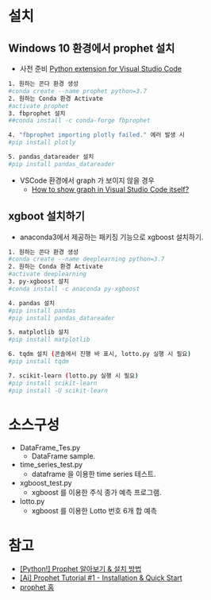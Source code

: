 # 설치

## Windows 10 환경에서 prophet 설치

* 사전 준비
    [Python extension for Visual Studio Code](https://marketplace.visualstudio.com/items?itemName=ms-python.python)

```bash
1. 원하는 콘다 환경 생성
#conda create --name prophet python=3.7
2. 원하는 Conda 환경 Activate
#activate prophet
3. fbprophet 설치
##conda install -c conda-forge fbprophet

4. "fbprophet importing plotly failed." 에러 발생 시
#pip install plotly

5. pandas_datareader 설치
#pip install pandas_datareader
```

* VSCode 환경에서 graph 가 보이지 않을 경우 
  * [How to show graph in Visual Studio Code itself?](https://stackoverflow.com/questions/49992300/how-to-show-graph-in-visual-studio-code-itself)

## xgboot 설치하기
* anaconda3에서 제공하는 패키징 기능으로 xgboost 설치하기. 

```bash
1. 원하는 콘다 환경 생성
#conda create --name deeplearning python=3.7
2. 원하는 Conda 환경 Activate
#activate deeplearning
3. py-xgboost 설치
#conda install -c anaconda py-xgboost

4. pandas 설치
#pip install pandas
#pip install pandas_datareader

5. matplotlib 설치
#pip install matplotlib

6. tqdm 설치 (콘솔에서 진행 바 표시, lotto.py 실행 시 필요)
#pip install tqdm

7. scikit-learn (lotto.py 실행 시 필요)
#pip install scikit-learn 
#pip install -U scikit-learn 
```

# 소스구성
* DataFrame_Tes.py
    * DataFrame sample.
* time_series_test.py
    * dataframe 을 이용한 time series 테스트.
* xgboost_test.py 
    * xgboost 를 이용한 주식 종가 예측 프로그램.
* lotto.py 
    * xgboost 를 이용한 Lotto 번호 6개 합 예측

# 참고
  * [[Python!] Prophet 알아보기 & 설치 방법](https://steemit.com/kr/@yoon/python-prophet-and)
  * [[Ai] Prophet Tutorial #1 - Installation & Quick Start](https://zamezzz.tistory.com/276)
  * [prophet 홈](https://facebook.github.io/prophet/)
